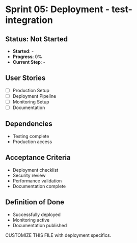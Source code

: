 # Sprint 05: Deployment - test-integration

## Status: Not Started
- **Started**: -
- **Progress**: 0%
- **Current Step**: -

## User Stories
- [ ] Production Setup
- [ ] Deployment Pipeline
- [ ] Monitoring Setup
- [ ] Documentation

## Dependencies
- Testing complete
- Production access

## Acceptance Criteria
- Deployment checklist
- Security review
- Performance validation
- Documentation complete

## Definition of Done
- Successfully deployed
- Monitoring active
- Documentation published

CUSTOMIZE THIS FILE with deployment specifics.
